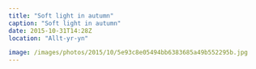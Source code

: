 ```yaml
---
title: "Soft light in autumn"
caption: "Soft light in autumn"
date: 2015-10-31T14:28Z
location: "Allt-yr-yn"

image: /images/photos/2015/10/5e93c8e05494bb6383685a49b552295b.jpg
---
```

